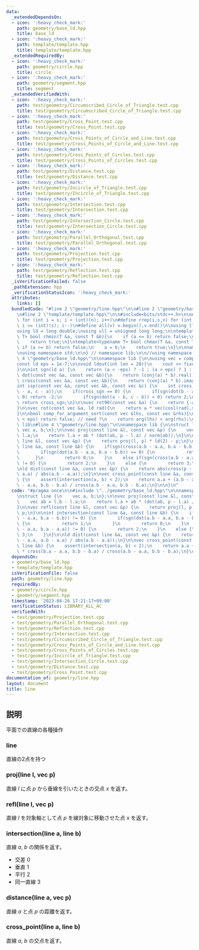 ```yaml
---
data:
  _extendedDependsOn:
  - icon: ':heavy_check_mark:'
    path: geometry/base_ld.hpp
    title: base_ld
  - icon: ':heavy_check_mark:'
    path: template/template.hpp
    title: template/template.hpp
  _extendedRequiredBy:
  - icon: ':heavy_check_mark:'
    path: geometry/circle.hpp
    title: circle
  - icon: ':heavy_check_mark:'
    path: geometry/segment.hpp
    title: segment
  _extendedVerifiedWith:
  - icon: ':heavy_check_mark:'
    path: test/geometry/Circumscribed_Circle_of_Triangle.test.cpp
    title: test/geometry/Circumscribed_Circle_of_Triangle.test.cpp
  - icon: ':heavy_check_mark:'
    path: test/geometry/Cross_Point.test.cpp
    title: test/geometry/Cross_Point.test.cpp
  - icon: ':heavy_check_mark:'
    path: test/geometry/Cross_Points_of_Circle_and_Line.test.cpp
    title: test/geometry/Cross_Points_of_Circle_and_Line.test.cpp
  - icon: ':heavy_check_mark:'
    path: test/geometry/Cross_Points_of_Circles.test.cpp
    title: test/geometry/Cross_Points_of_Circles.test.cpp
  - icon: ':heavy_check_mark:'
    path: test/geometry/Distance.test.cpp
    title: test/geometry/Distance.test.cpp
  - icon: ':heavy_check_mark:'
    path: test/geometry/Incircle_of_Triangle.test.cpp
    title: test/geometry/Incircle_of_Triangle.test.cpp
  - icon: ':heavy_check_mark:'
    path: test/geometry/Intersection.test.cpp
    title: test/geometry/Intersection.test.cpp
  - icon: ':heavy_check_mark:'
    path: test/geometry/Intersection_Circle.test.cpp
    title: test/geometry/Intersection_Circle.test.cpp
  - icon: ':heavy_check_mark:'
    path: test/geometry/Parallel_Orthogonal.test.cpp
    title: test/geometry/Parallel_Orthogonal.test.cpp
  - icon: ':heavy_check_mark:'
    path: test/geometry/Projection.test.cpp
    title: test/geometry/Projection.test.cpp
  - icon: ':heavy_check_mark:'
    path: test/geometry/Reflection.test.cpp
    title: test/geometry/Reflection.test.cpp
  _isVerificationFailed: false
  _pathExtension: hpp
  _verificationStatusIcon: ':heavy_check_mark:'
  attributes:
    links: []
  bundledCode: "#line 2 \"geometry/line.hpp\"\n\n#line 2 \"geometry/base_ld.hpp\"\n\
    \n#line 2 \"template/template.hpp\"\n\n#include<bits/stdc++.h>\n\n#define rep(i,s,n)\
    \ for (int i = s; i < (int)(n); i++)\n#define rrep(i,s,n) for (int i = (int)(n)-1;\
    \ i >= (int)(s); i--)\n#define all(v) v.begin(),v.end()\n\nusing ll = long long;\n\
    using ld = long double;\nusing ull = unsigned long long;\n\ntemplate<typename\
    \ T> bool chmin(T &a, const T &b){\n    if (a <= b) return false;\n    a = b;\n\
    \    return true;\n}\ntemplate<typename T> bool chmax(T &a, const T &b){\n   \
    \ if (a >= b) return false;\n    a = b;\n    return true;\n}\n\nnamespace lib{\n\
    \nusing namespace std;\n\n} // namespace lib;\n\n//using namespace lib;\n#line\
    \ 4 \"geometry/base_ld.hpp\"\n\nnamespace lib {\n\nusing vec = complex<ld>;\n\
    const ld eps = 1e-7;\n\nvoid ldout(int len = 20){\n    cout << fixed << setprecision(len);\n\
    }\n\nint sgn(ld a) {\n    return (a < -eps) ? -1 : (a > eps) ? 1 : 0;\n}\n\nld\
    \ dot(const vec &a, const vec &b){\n    return (conj(a) * b).real();\n}\n\nld\
    \ cross(const vec &a, const vec &b){\n    return (conj(a) * b).imag();\n}\n\n\
    int isp(const vec &a, const vec &b, const vec &c) {\n    int cross_sgn = sgn(cross(b\
    \ - a, c - a));\n    if(cross_sgn == 0) {\n        if(sgn(dot(b - a, c - a)) <\
    \ 0) return -2;\n        if(sgn(dot(a - b, c - b)) < 0) return 2;\n    }\n   \
    \ return cross_sgn;\n}\n\nvec rot90(const vec &a) {\n    return {-a.imag(), a.real()};\n\
    }\n\nvec rot(const vec &a, ld rad){\n    return a * vec(cosl(rad),sinl(rad));\n\
    }\n\nbool comp_for_argument_sort(const vec &lhs, const vec &rhs){\n    //if (abs(arg(lhs)-arg(rhs))\
    \ < eps) return false; // need ?\n    return arg(lhs) < arg(rhs);\n}\n\n} // namespace\
    \ lib\n#line 4 \"geometry/line.hpp\"\n\nnamespace lib {\n\nstruct line {\n   \
    \ vec a, b;\n};\n\nvec proj(const line &l, const vec &p) {\n    vec ab = l.b -\
    \ l.a;\n    return l.a + ab * (dot(ab, p - l.a) / norm(ab));\n}\n\nvec refl(const\
    \ line &l, const vec &p) {\n    return proj(l, p) * ld(2) - p;\n}\n\nint intersection(const\
    \ line &a, const line &b) {\n    if(sgn(cross(a.b - a.a, b.a - b.b)) != 0) {\n\
    \        if(sgn(dot(a.b - a.a, b.a - b.b)) == 0) {\n            return 1;\n  \
    \      }\n        return 0;\n    }\n    else if(sgn(cross(a.b - a.a, b.a - a.a))\
    \ != 0) {\n        return 2;\n    }\n    else {\n        return 3;\n    }\n}\n\
    \nld dist(const line &a, const vec &p) {\n    return abs(cross(p - a.a, a.b -\
    \ a.a) / abs(a.b - a.a));\n}\n\nvec cross_point(const line &a, const line &b)\
    \ {\n    assert(intersection(a, b) < 2);\n    return a.a + (a.b - a.a) * cross(b.a\
    \ - a.a, b.b - b.a) / cross(a.b - a.a, b.b - b.a);\n}\n\n}\n"
  code: "#pragma once\n\n#include \"../geometry/base_ld.hpp\"\n\nnamespace lib {\n\
    \nstruct line {\n    vec a, b;\n};\n\nvec proj(const line &l, const vec &p) {\n\
    \    vec ab = l.b - l.a;\n    return l.a + ab * (dot(ab, p - l.a) / norm(ab));\n\
    }\n\nvec refl(const line &l, const vec &p) {\n    return proj(l, p) * ld(2) -\
    \ p;\n}\n\nint intersection(const line &a, const line &b) {\n    if(sgn(cross(a.b\
    \ - a.a, b.a - b.b)) != 0) {\n        if(sgn(dot(a.b - a.a, b.a - b.b)) == 0)\
    \ {\n            return 1;\n        }\n        return 0;\n    }\n    else if(sgn(cross(a.b\
    \ - a.a, b.a - a.a)) != 0) {\n        return 2;\n    }\n    else {\n        return\
    \ 3;\n    }\n}\n\nld dist(const line &a, const vec &p) {\n    return abs(cross(p\
    \ - a.a, a.b - a.a) / abs(a.b - a.a));\n}\n\nvec cross_point(const line &a, const\
    \ line &b) {\n    assert(intersection(a, b) < 2);\n    return a.a + (a.b - a.a)\
    \ * cross(b.a - a.a, b.b - b.a) / cross(a.b - a.a, b.b - b.a);\n}\n\n}"
  dependsOn:
  - geometry/base_ld.hpp
  - template/template.hpp
  isVerificationFile: false
  path: geometry/line.hpp
  requiredBy:
  - geometry/circle.hpp
  - geometry/segment.hpp
  timestamp: '2023-04-26 17:21:17+09:00'
  verificationStatus: LIBRARY_ALL_AC
  verifiedWith:
  - test/geometry/Projection.test.cpp
  - test/geometry/Parallel_Orthogonal.test.cpp
  - test/geometry/Reflection.test.cpp
  - test/geometry/Intersection.test.cpp
  - test/geometry/Circumscribed_Circle_of_Triangle.test.cpp
  - test/geometry/Cross_Points_of_Circle_and_Line.test.cpp
  - test/geometry/Cross_Points_of_Circles.test.cpp
  - test/geometry/Incircle_of_Triangle.test.cpp
  - test/geometry/Intersection_Circle.test.cpp
  - test/geometry/Distance.test.cpp
  - test/geometry/Cross_Point.test.cpp
documentation_of: geometry/line.hpp
layout: document
title: line
---
```


## 説明

平面での直線の各種操作

### line

直線の2点を持つ

### proj(line l, vec p)

直線 $l$ に点 $p$ から垂線を引いたときの交点 $x$ を返す。

### refl(line l, vec p)

直線 $l$ を対象軸として点 $p$ を線対象に移動させた点 $x$ を返す。

### intersection(line a, line b)

直線 $a$, $b$ の関係を返す。

- 交差 $0$
- 垂直 $1$
- 平行 $2$
- 同一直線 $3$

### distance(line a, vec p)

直線 $a$ と点 $p$ の距離を返す。

### cross_point(line a, line b)

直線 $a$, $b$ の交点を返す。